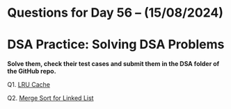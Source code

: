 # Questions for Day 56 – (15/08/2024)
# DSA Practice: Solving DSA Problems


**Solve them, check their test cases and submit them in the DSA folder of the GitHub repo.**

Q1. [LRU Cache](https://leetcode.com/problems/lru-cache/description/)

Q2. [Merge Sort for Linked List](https://www.geeksforgeeks.org/problems/sort-a-linked-list/1)
